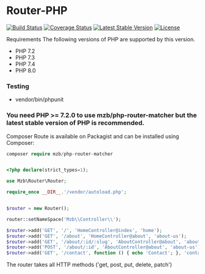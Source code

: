 # Router-PHP


[![Build Status](https://app.travis-ci.com/bensaadmucret/mzb-php-router-matcher.svg?branch=main)](https://app.travis-ci.com/bensaadmucret/mzb-php-router-matcher)
[![Coverage Status](https://coveralls.io/repos/github/bensaadmucret/mzb-php-router-matcher/badge.svg?branch=main)](https://coveralls.io/github/bensaadmucret/mzb-php-router-matcher?branch=main)
[![Latest Stable Version](http://poser.pugx.org/mzb/php-router-matcher/v)](https://packagist.org/packages/mzb/php-router-matcher)
[![License](http://poser.pugx.org/mzb/php-router-matcher/license)](https://packagist.org/packages/mzb/php-router-matcher)


Requirements
The following versions of PHP are supported by this version.

* PHP 7.2
* PHP 7.3
* PHP 7.4
* PHP 8.0


### Testing
- vendor/bin/phpunit

### You need PHP >= 7.2.0 to use mzb/php-router-matcher but the latest stable version of PHP is recommended.

Composer
Route is available on Packagist and can be installed using Composer:

``` php
composer require mzb/php-router-matcher

```

``` php

<?php declare(strict_types=1);

use Mzb\Router\Router;

require_once __DIR__.'/vendor/autoload.php';


$router = new Router();

router::setNameSpace('Mzb\\Controller\\');

$router->add('GET', '/', 'HomeController@index', 'home');
$router->add('GET', '/about', 'HomeController@about', 'about-us');
$router->add('GET', '/about/:id/:slug', 'AboutController@about', 'about-us');
$router->add('POST', '/about/:id', 'AboutController@about', 'about-us');
$router->add('GET', '/contact', function () { echo 'Contact'; }, 'contact');

```
The router takes all HTTP methods ('get, post, put, delete, patch')